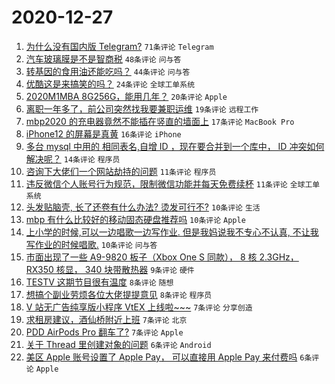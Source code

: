 # 2020-12-27

1. [为什么没有国内版 Telegram?](https://www.v2ex.com/t/739339) ``71条评论`` ``Telegram``
1. [汽车玻璃膜是不是智商税](https://www.v2ex.com/t/739315) ``48条评论`` ``问与答``
1. [转基因的食用油还能吃吗？](https://www.v2ex.com/t/739322) ``44条评论`` ``问与答``
1. [优酷这是来搞笑的吗？](https://www.v2ex.com/t/739352) ``24条评论`` ``全球工单系统``
1. [2020M1MBA 8G256G，能用几年？](https://www.v2ex.com/t/739309) ``20条评论`` ``Apple``
1. [离职一年多了，前公司突然找我要兼职运维](https://www.v2ex.com/t/739341) ``19条评论`` ``远程工作``
1. [mbp2020 的充电器竟然不能插在竖直的墙面上](https://www.v2ex.com/t/739361) ``17条评论`` ``MacBook Pro``
1. [iPhone12 的屏幕是真黄](https://www.v2ex.com/t/739318) ``16条评论`` ``iPhone``
1. [多台 mysql 中用的 相同表名,自增 ID ，现在要合并到一个库中， ID 冲突如何解决呢？](https://www.v2ex.com/t/739364) ``14条评论`` ``程序员``
1. [咨询下大佬们一个网站劫持的问题](https://www.v2ex.com/t/739360) ``11条评论`` ``程序员``
1. [违反微信个人账号行为规范，限制微信功能并每天免费续杯](https://www.v2ex.com/t/739313) ``11条评论`` ``全球工单系统``
1. [头发贴脑壳, 长了还卷有什么办法? 烫发可行不?](https://www.v2ex.com/t/739356) ``10条评论`` ``生活``
1. [mbp 有什么比较好的移动固态硬盘推荐吗](https://www.v2ex.com/t/739350) ``10条评论`` ``Apple``
1. [上小学的时候,可以一边唱歌一边写作业. 但是我妈说我不专心不认真, 不让我写作业的时候唱歌.](https://www.v2ex.com/t/739320) ``10条评论`` ``问与答``
1. [市面出现了一些 A9-9820 板子（Xbox One S 同款）， 8 核 2.3GHz， RX350 核显， 340 块带散热器](https://www.v2ex.com/t/739376) ``9条评论`` ``硬件``
1. [TESTV 这期节目很有温度](https://www.v2ex.com/t/739373) ``8条评论`` ``随想``
1. [想搞个副业劳烦各位大佬提提意见](https://www.v2ex.com/t/739308) ``8条评论`` ``程序员``
1. [V 站无广告纯享版小程序 VtEX 上线啦~~~](https://www.v2ex.com/t/739383) ``7条评论`` ``分享创造``
1. [求租房建议，酒仙桥附近上班](https://www.v2ex.com/t/739351) ``7条评论`` ``北京``
1. [PDD AirPods Pro 翻车了?](https://www.v2ex.com/t/739344) ``7条评论`` ``Apple``
1. [关于 Thread 里创建对象的问题](https://www.v2ex.com/t/739372) ``6条评论`` ``Android``
1. [美区 Apple 账号设置了 Apple Pay， 可以直接用 Apple Pay 来付费吗](https://www.v2ex.com/t/739363) ``6条评论`` ``Apple``
